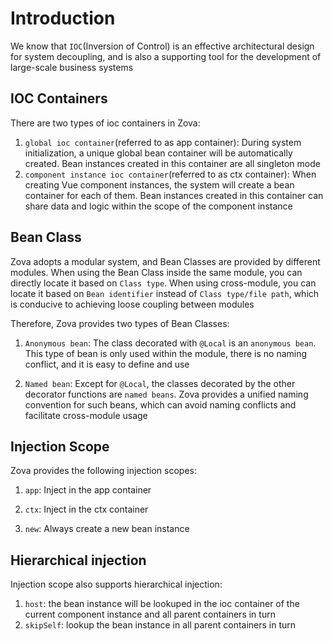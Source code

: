 # Introduction

We know that `IOC`(Inversion of Control) is an effective architectural design for system decoupling, and is also a supporting tool for the development of large-scale business systems

## IOC Containers

There are two types of ioc containers in Zova:

1. `global ioc container`(referred to as app container): During system initialization, a unique global bean container will be automatically created. Bean instances created in this container are all singleton mode
2. `component instance ioc container`(referred to as ctx container): When creating Vue component instances, the system will create a bean container for each of them. Bean instances created in this container can share data and logic within the scope of the component instance

## Bean Class

Zova adopts a modular system, and Bean Classes are provided by different modules. When using the Bean Class inside the same module, you can directly locate it based on `Class type`. When using cross-module, you can locate it based on `Bean identifier` instead of `Class type/file path`, which is conducive to achieving loose coupling between modules

Therefore, Zova provides two types of Bean Classes:

1. `Anonymous bean`: The class decorated with `@Local` is an `anonymous bean`. This type of bean is only used within the module, there is no naming conflict, and it is easy to define and use

2. `Named bean`: Except for `@Local`, the classes decorated by the other decorator functions are `named beans`. Zova provides a unified naming convention for such beans, which can avoid naming conflicts and facilitate cross-module usage

## Injection Scope

Zova provides the following injection scopes:

1. `app`: Inject in the app container

2. `ctx`: Inject in the ctx container

3. `new`: Always create a new bean instance

## Hierarchical injection

Injection scope also supports hierarchical injection:

1. `host`: the bean instance will be lookuped in the ioc container of the current component instance and all parent containers in turn
2. `skipSelf`: lookup the bean instance in all parent containers in turn
